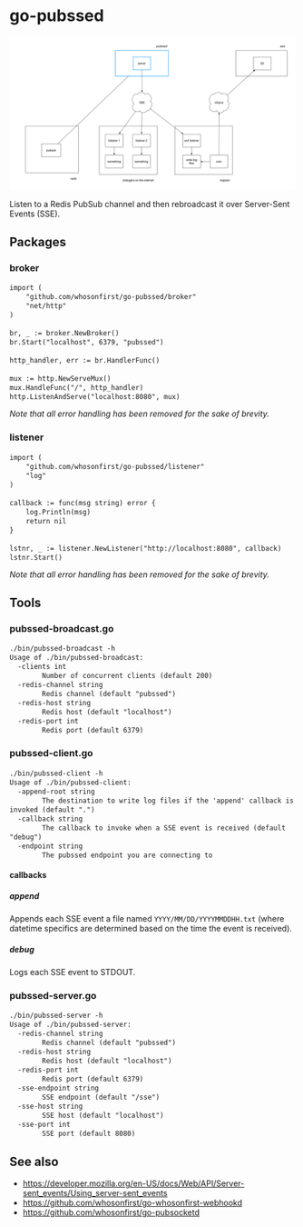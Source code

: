 # go-pubssed

![](images/pubssed-wof.png)

Listen to a Redis PubSub channel and then rebroadcast it over Server-Sent Events (SSE).

## Packages

### broker

```
import (
	"github.com/whosonfirst/go-pubssed/broker"
	"net/http"
)

br, _ := broker.NewBroker()
br.Start("localhost", 6379, "pubssed")

http_handler, err := br.HandlerFunc()

mux := http.NewServeMux()
mux.HandleFunc("/", http_handler)
http.ListenAndServe("localhost:8080", mux)
```

_Note that all error handling has been removed for the sake of brevity._

### listener

```
import (
	"github.com/whosonfirst/go-pubssed/listener"
	"log"
)

callback := func(msg string) error {
	log.Println(msg)
	return nil
}

lstnr, _ := listener.NewListener("http://localhost:8080", callback)
lstnr.Start()
```

_Note that all error handling has been removed for the sake of brevity._

## Tools

### pubssed-broadcast.go

```
./bin/pubssed-broadcast -h
Usage of ./bin/pubssed-broadcast:
  -clients int
    	Number of concurrent clients (default 200)
  -redis-channel string
    	Redis channel (default "pubssed")
  -redis-host string
    	Redis host (default "localhost")
  -redis-port int
    	Redis port (default 6379)
```
	
### pubssed-client.go

```
./bin/pubssed-client -h
Usage of ./bin/pubssed-client:
  -append-root string
    	The destination to write log files if the 'append' callback is invoked (default ".")
  -callback string
    	The callback to invoke when a SSE event is received (default "debug")
  -endpoint string
    	The pubssed endpoint you are connecting to
```

#### callbacks

##### append

Appends each SSE event a file named `YYYY/MM/DD/YYYYMMDDHH.txt` (where datetime specifics are determined based on the time the event is received).

##### debug

Logs each SSE event to STDOUT.

### pubssed-server.go

```
./bin/pubssed-server -h
Usage of ./bin/pubssed-server:
  -redis-channel string
    	Redis channel (default "pubssed")
  -redis-host string
    	Redis host (default "localhost")
  -redis-port int
    	Redis port (default 6379)
  -sse-endpoint string
    	SSE endpoint (default "/sse")
  -sse-host string
    	SSE host (default "localhost")
  -sse-port int
    	SSE port (default 8080)
```

## See also

* https://developer.mozilla.org/en-US/docs/Web/API/Server-sent_events/Using_server-sent_events
* https://github.com/whosonfirst/go-whosonfirst-webhookd
* https://github.com/whosonfirst/go-pubsocketd

